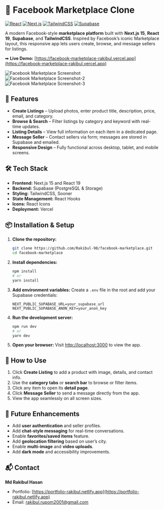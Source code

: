 # 🛒 Facebook Marketplace Clone

[![React](https://img.shields.io/badge/React-19.0.0-%2361DAFB)](https://reactjs.org/)
[![Next.js](https://img.shields.io/badge/Next.js-15.0.0-black)](https://nextjs.org/)
[![TailwindCSS](https://img.shields.io/badge/TailwindCSS-4.1.24-%2338B2AC)](https://tailwindcss.com/)
[![Supabase](https://img.shields.io/badge/Supabase-Edge-green)](https://supabase.io/)

A modern Facebook-style **marketplace platform** built with **Next.js 15**, **React 19**, **Supabase**, and **TailwindCSS**. Inspired by Facebook’s iconic Marketplace layout, this responsive app lets users create, browse, and message sellers for listings.

➡ **Live Demo:** [https://facebook-marketplace-rakibul.vercel.app](https://facebook-marketplace-rakibul.vercel.app)

![Facebook Marketplace Screenshot](https://i.ibb.co/nsN6xk62/landing-2.png)
![Facebook Marketplace Screenshot-2](https://i.ibb.co/wN2mFZJJ/details.png)
![Facebook Marketplace Screenshot-3](https://i.ibb.co/BHCpTxYb/asslisting.png)

## 🚀 Features

- **Create Listings** – Upload photos, enter product title, description, price, email, and category.
- **Browse & Search** – Filter listings by category and keyword with real-time updates.
- **Listing Details** – View full information on each item in a dedicated page.
- **Message Seller** – Contact sellers via form; messages are stored in Supabase and emailed.
- **Responsive Design** – Fully functional across desktop, tablet, and mobile screens.

## 🛠 Tech Stack

- **Frontend:** Next.js 15 and React 19
- **Backend:** Supabase (PostgreSQL & Storage)
- **Styling:** TailwindCSS, Sooner
- **State Management:** React Hooks
- **Icons:** React Icons
- **Deployment:** Vercel

## 📦 Installation & Setup

1. **Clone the repository:**

   ```bash
   git clone https://github.com/Rakibul-98/facebook-marketplace.git
   cd facebook-marketplace
   ```

2. **Install dependencies:**

   ```bash
   npm install
   # or
   yarn install
   ```

3. **Add environment variables:**
   Create a `.env` file in the root and add your Supabase credentials:

   ```env
   NEXT_PUBLIC_SUPABASE_URL=your_supabase_url
   NEXT_PUBLIC_SUPABASE_ANON_KEY=your_anon_key
   ```

4. **Run the development server:**

   ```bash
   npm run dev
   # or
   yarn dev
   ```

5. **Open your browser:**
   Visit [http://localhost:3000](http://localhost:3000) to view the app.

## 🎯 How to Use

1. Click **Create Listing** to add a product with image, details, and contact info.
2. Use the **category tabs** or **search bar** to browse or filter items.
3. Click any item to open its **detail page**.
4. Click **Message Seller** to send a message directly from the app.
5. View the app seamlessly on all screen sizes.

## 🌟 Future Enhancements

- Add **user authentication** and seller profiles.
- Add **chat-style messaging** for real-time conversations.
- Enable **favorites/saved items** feature.
- Add **geolocation filtering** based on user’s city.
- Enable **multi-image** and **video uploads**.
- Add **dark mode** and accessibility improvements.

## 📬 Contact

**Md Rakibul Hasan**

- Portfolio: [https://portfolio-rakibul.netlify.app](https://portfolio-rakibul.netlify.app)
- Email: [rakibul.rupom2001@gmail.com](mailto:rakibul.rupom2001@gmail.com)
